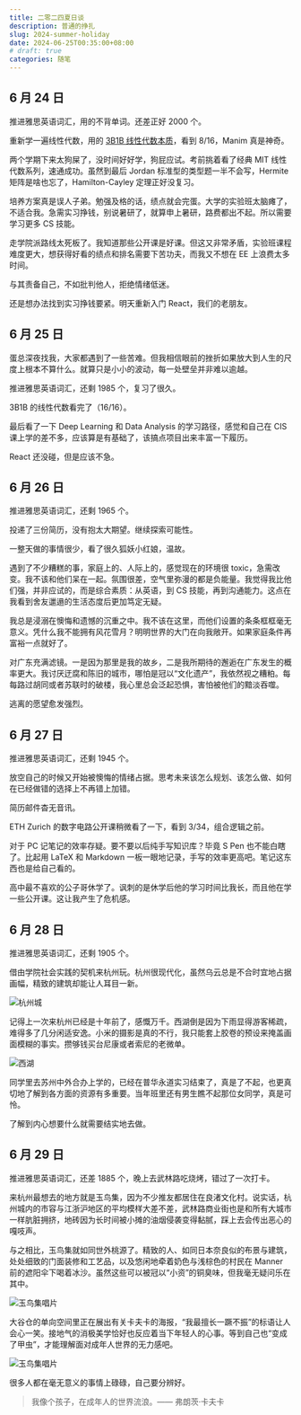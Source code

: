 ```yaml
---
title: 二零二四夏日谈
description: 普通的挣扎
slug: 2024-summer-holiday
date: 2024-06-25T00:35:00+08:00
# draft: true
categories: 随笔
---
```


## 6 月 24 日

推进雅思英语词汇，用的不背单词。还差正好 2000 个。

重新学一遍线性代数，用的 [3B1B 线性代数本质](https://www.bilibili.com/video/BV1ys411472E?p=8&vd_source=761f7d019a0848a165a93faf761026f3)，看到 8/16，Manim 真是神奇。

两个学期下来太狗屎了，没时间好好学，狗屁应试。考前挑着看了经典 MIT 线性代数系列，速通成功。虽然到最后 Jordan 标准型的类型题一半不会写，Hermite 矩阵是啥也忘了，Hamilton-Cayley 定理正好没复习。

培养方案真是误人子弟。勉强及格的话，绩点就会完蛋。大学的实验班太脑瘫了，不适合我。急需实习挣钱，别说暑研了，就算申上暑研，路费都出不起。所以需要学习更多 CS 技能。

走学院派路线太死板了。我知道那些公开课是好课。但这又非常矛盾，实验班课程难度更大，想获得好看的绩点和排名需要下苦功夫，而我又不想在 EE 上浪费太多时间。

与其责备自己，不如批判他人，拒绝情绪低迷。

还是想办法找到实习挣钱要紧。明天重新入门  React，我们的老朋友。

## 6 月 25 日

蛋总深夜找我，大家都遇到了一些苦难。但我相信眼前的挫折如果放大到人生的尺度上根本不算什么。就算只是小小的波动，每一处壁垒并非难以逾越。

推进雅思英语词汇，还剩 1985 个，复习了很久。

3B1B 的线性代数看完了（16/16）。

最后看了一下 Deep Learning 和 Data Analysis 的学习路径，感觉和自己在 CIS 课上学的差不多，应该算是有基础了，该搞点项目出来丰富一下履历。

React 还没碰，但是应该不急。

## 6 月 26 日

推进雅思英语词汇，还剩 1965 个。

投递了三份简历，没有抱太大期望。继续探索可能性。

一整天做的事情很少，看了很久狐妖小红娘，温故。

遇到了不少糟糕的事，家庭上的、人际上的，感觉现在的环境很 toxic，急需改变。我不该和他们呆在一起。氛围很差，空气里弥漫的都是负能量。我觉得我比他们强，并非应试的，而是综合素质：从英语，到 CS 技能，再到沟通能力。这点在我看到舍友邋遢的生活态度后更加笃定无疑。

我总是浸溺在懊悔和遗憾的沉重之中。我不该在这里，而他们设置的条条框框毫无意义。凭什么我不能拥有风花雪月？明明世界的大门在向我敞开。如果家庭条件再富裕一点就好了。

对广东充满滤镜。一是因为那里是我的故乡，二是我所期待的邂逅在广东发生的概率更大。我讨厌迂腐和陈旧的城市，哪怕是冠以“文化遗产”，我依然视之糟粕。每每路过胡同或者苏联时的破楼，我心里总会泛起恐惧，害怕被他们的黯淡吞噬。

逃离的愿望愈发强烈。

## 6 月 27 日

推进雅思英语词汇，还剩 1945 个。

放空自己的时候又开始被懊悔的情绪占据。思考未来该怎么规划、该怎么做、如何在已经做错的选择上不再错上加错。

简历邮件杳无音讯。

ETH Zurich 的数字电路公开课稍微看了一下，看到 3/34，组合逻辑之前。

对于 PC 记笔记的效率存疑。要不要以后纯手写知识库？毕竟 S Pen 也不能白瞎了。比起用 LaTeX 和 Markdown 一板一眼地记录，手写的效率更高吧。笔记这东西也是给自己看的。

高中最不喜欢的公子哥休学了。讽刺的是休学后他的学习时间比我长，而且他在学一些公开课。这让我产生了危机感。

## 6 月 28 日

推进雅思英语词汇，还剩 1905 个。

借由学院社会实践的契机来杭州玩。杭州很现代化，虽然乌云总是不合时宜地占据画幅，精致的建筑却能让人耳目一新。

![杭州城](./HZ-City.jpg)

记得上一次来杭州已经是十年前了，感慨万千。西湖倒是因为下雨显得游客稀疏，难得多了几分闲适安逸。小米的摄影是真的不行，我只能套上胶卷的预设来掩盖画面模糊的事实。攒够钱买台尼康或者索尼的老微单。

![西湖](./westlake.jpg)

同学里去苏州中外合办上学的，已经在普华永道实习结束了，真是了不起，也更真切地了解到各方面的资源有多重要。当年班里还有男生瞧不起那位女同学，真是可怜。

了解到内心想要什么就需要结实地去做。

## 6 月 29 日

推进雅思英语词汇，还差 1885 个，晚上去武林路吃烧烤，错过了一次打卡。

来杭州最想去的地方就是玉鸟集，因为不少推友都居住在良渚文化村。说实话，杭州城内的市容与江浙沪地区的平均模样大差不差，武林路商业街也是和所有大城市一样肮脏拥挤，地砖因为长时间被小摊的油烟侵袭变得黏腻，踩上去会传出恶心的嘎吱声。

与之相比，玉鸟集就如同世外桃源了。精致的人、如同日本奈良似的布景与建筑，处处细致的门面装修和工艺品，以及悠闲地牵着奶色与浅棕色的村民在 Manner 前的遮阳伞下喝着冰沙。虽然这些可以被冠以“小资”的铜臭味，但我毫无疑问乐在其中。

![玉鸟集唱片](./玉鸟集唱片.jpg)

大谷仓的单向空间里正在展出有关卡夫卡的海报，“我最擅长一蹶不振”的标语让人会心一笑。接地气的消极美学恰好也反应着当下年轻人的心事。等到自己也“变成了甲虫”，才能理解面对成年人世界的无力感吧。

![玉鸟集唱片](./卡夫卡.jpg)

很多人都在毫无意义的事情上碌碌，自己要分辨好。

> 我像个孩子，在成年人的世界流浪。—— 弗朗茨·卡夫卡


